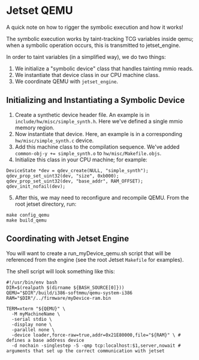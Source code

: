 # Jetset QEMU

A quick note on how to rigger the symbolic execution and how it works!

The symbolic execution works by taint-tracking TCG variables inside qemu; 
when a symbolic operation occurs, this is transmitted to jetset_engine.

In order to taint variables (in a simplified way), we do two things:

1. We initialize a "symbolic device" class that handles tainting mmio reads.
2. We instantiate that device class in our CPU machine class.
3. We coordinate QEMU with `jetset_engine`.

## Initializing and Instantiating a Symbolic Device

1. Create a synthetic device header file. An example is in `include/hw/misc/simple_synth.h`. Here we've defined a single mmio memory region.
2. Now instantiate that device. Here, an example is in a corresponding `hw/misc/simple_synth.c` device.
3. Add this machine class to the compilation sequence. We've added `common-obj-y += simple_synth.o` to `hw/misc/Makefile.objs`.
4. Initialize this class in your CPU machine; for example:

```
DeviceState *dev = qdev_create(NULL, "simple_synth");
qdev_prop_set_uint32(dev, "size", 0xb000);
qdev_prop_set_uint32(dev, "base_addr", RAM_OFFSET);
qdev_init_nofail(dev);
```

5. After this, we may need to reconfigure and recompile QEMU. From the root jetset directory, run:

```
make config_qemu
make build_qemu
```

## Coordinating with Jetset Engine

You will want to create a run_myDevice_qemu.sh script that will be referenced from the engine (see the root Jetset `Makefile` for examples).

The shell script will look something like this:

```
#!/usr/bin/env bash
DIR=$(realpath $(dirname ${BASH_SOURCE[0]}))
QEMU="$DIR"/build/i386-softmmu/qemu-system-i386
RAM="$DIR"/../firmware/myDevice-ram.bin

TERM=xterm "${QEMU}" \
  -M myMachineName \
  -serial stdio \
  -display none \
  -parallel none \
  -device loader,force-raw=true,addr=0x21E80000,file="${RAM}" \ # defines a base address device
  -d nochain -singlestep -S -qmp tcp:localhost:$1,server,nowait # arguments that set up the correct communication with jetset
```
